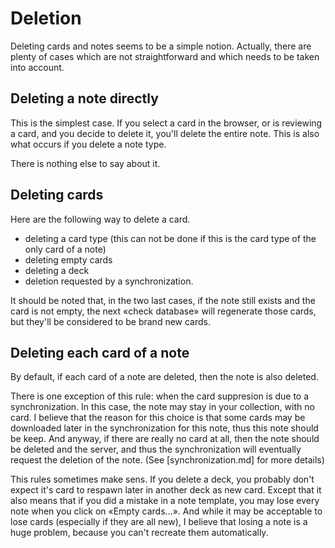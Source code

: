 # Deletion
Deleting cards and notes seems to be a simple notion. Actually, there
are plenty of cases which are not straightforward and which needs to
be taken into account.

## Deleting a note directly

This is the simplest case. If you select a card in the browser, or is
reviewing a card, and you decide to delete it, you'll delete the
entire note. This is also what occurs if you delete a note type.

There is nothing else to say about it.

## Deleting cards
Here are the following way to delete a card.
* deleting a card type (this can not be done if this is the card type
  of the only card of a note)
* deleting empty cards
* deleting a deck
* deletion requested by a synchronization.

It should be noted that, in the two last cases, if the note still
exists and the card is not empty, the next «check database» will
regenerate those cards, but they'll be considered to be brand new
cards.



## Deleting each card of a note
By default, if each card of a note are deleted, then the note is also
deleted.

There is one exception of this rule: when the card suppresion is due
to a synchronization. In this case, the note may stay in your
collection, with no card. I believe that the reason for this choice is
that some cards may be downloaded later in the synchronization for
this note, thus this note should be keep. And anyway, if there are
really no card at all, then the note should be deleted and the server,
and thus the synchronization will eventually request the deletion of
the note. (See [synchronization.md] for more details)



This rules sometimes make sens. If you delete a deck, you probably don't
expect it's card to respawn later in another deck as new card. Except
that it also means that if you did a mistake in a note template, you
may lose every note when you click on «Empty cards...». And while it
may be acceptable to lose cards (especially if they are all new), I
believe that losing a note is a huge problem, because you can't
recreate them automatically.
